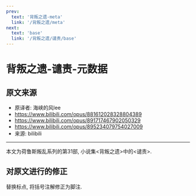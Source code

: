 ```yaml
---
prev:
  text: '背叛之遗-meta'
  link: '/背叛之遗/meta'
next:
  text: 'base'
  link: '/背叛之遗/谴责/base'
---
```


# 背叛之遗-谴责-元数据

## 原文来源

+ 原译者: 海峡的风lee
+ <https://www.bilibili.com/opus/881612028328804389>
+ <https://www.bilibili.com/opus/891717467902050329>
+ <https://www.bilibili.com/opus/895234079754027009>
+ 来源: bilibili

--------

本文为荷鲁斯叛乱系列的第31部, 小说集<背叛之遗>中的<谴责>.

## 对原文进行的修正

替换标点, 将括号注解修正为脚注.
